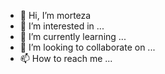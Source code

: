 - 👋 Hi, I’m morteza
- 👀 I’m interested in ...
- 🌱 I’m currently learning ...
- 💞️ I’m looking to collaborate on ...
- 📫 How to reach me ...

<!---
aalatan/aalatan is a ✨ special ✨ repository because its `README.md` (this file) appears on your GitHub profile.
You can click the Preview link to take a look at your changes.
--->
